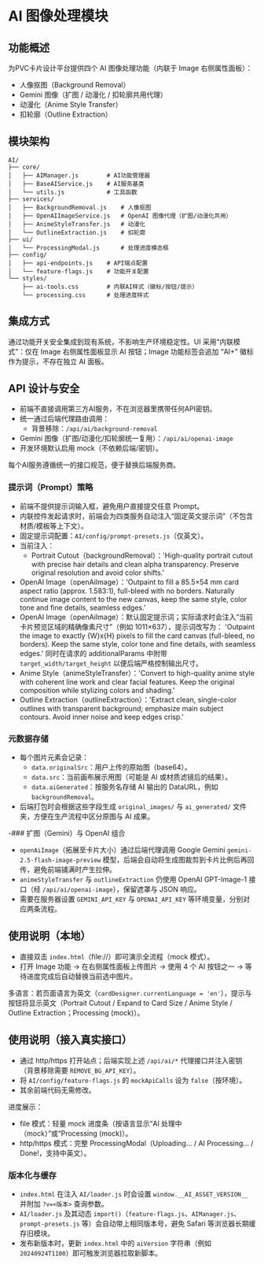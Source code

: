 # AI 图像处理模块

## 功能概述

为PVC卡片设计平台提供四个 AI 图像处理功能（内联于 Image 右侧属性面板）：
- 人像抠图（Background Removal）
- Gemini 图像（扩图 / 动漫化 / 扣轮廓共用代理）
- 动漫化（Anime Style Transfer）
- 扣轮廓（Outline Extraction）

## 模块架构

```
AI/
├── core/
│   ├── AIManager.js        # AI功能管理器
│   ├── BaseAIService.js    # AI服务基类
│   └── utils.js            # 工具函数
├── services/
│   ├── BackgroundRemoval.js    # 人像抠图
│   ├── OpenAIImageService.js   # OpenAI 图像代理（扩图/动漫化共用）
│   ├── AnimeStyleTransfer.js   # 动漫化
│   └── OutlineExtraction.js    # 扣轮廓
├── ui/
│   └── ProcessingModal.js      # 处理进度模态框
├── config/
│   ├── api-endpoints.js    # API端点配置
│   └── feature-flags.js    # 功能开关配置
└── styles/
    ├── ai-tools.css        # 内联AI样式（徽标/按钮/提示）
    └── processing.css      # 处理进度样式
```

## 集成方式

通过功能开关安全集成到现有系统，不影响生产环境稳定性。UI 采用“内联模式”：仅在 Image 右侧属性面板显示 AI 按钮；Image 功能标签会追加 “AI+” 徽标作为提示，不存在独立 AI 面板。

## API 设计与安全

- 前端不直接调用第三方AI服务，不在浏览器里携带任何API密钥。
- 统一通过后端代理路由调用：
  - 背景移除：`/api/ai/background-removal`
- Gemini 图像（扩图/动漫化/扣轮廓统一复用）：`/api/ai/openai-image`
- 开发环境默认启用 mock（不依赖后端/密钥）。

每个AI服务遵循统一的接口规范，便于替换后端服务商。

### 提示词（Prompt）策略
- 前端不提供提示词输入框，避免用户直接提交任意 Prompt。
- 内联控件发起请求时，前端会为四类服务自动注入“固定英文提示词”（不包含材质/模板等上下文）。
- 固定提示词配置：`AI/config/prompt-presets.js`（仅英文）。
- 当前注入：
  - Portrait Cutout（backgroundRemoval）：'High-quality portrait cutout with precise hair details and clean alpha transparency. Preserve original resolution and avoid color shifts.'
- OpenAI Image（openAiImage）：'Outpaint to fill a 85.5×54 mm card aspect ratio (approx. 1.583:1), full-bleed with no borders. Naturally continue image content to the new canvas, keep the same style, color tone and fine details, seamless edges.'
 - OpenAI Image（openAiImage）：默认固定提示词；实际请求时会注入“当前卡片预览区域的精确像素尺寸”（例如 1011×637），提示词改写为：
   'Outpaint the image to exactly {W}x{H} pixels to fill the card canvas (full-bleed, no borders). Keep the same style, color tone and fine details, with seamless edges.'
   同时在请求的 additionalParams 中附带 `target_width/target_height` 以便后端严格控制输出尺寸。
  - Anime Style（animeStyleTransfer）：'Convert to high-quality anime style with coherent line work and clear facial features. Keep the original composition while stylizing colors and shading.'
  - Outline Extraction（outlineExtraction）：'Extract clean, single-color outlines with transparent background; emphasize main subject contours. Avoid inner noise and keep edges crisp.'

### 元数据存储
- 每个图片元素会记录：
  - `data.originalSrc`：用户上传的原始图（base64）。
  - `data.src`：当前画布展示用图（可能是 AI 或材质滤镜后的结果）。
  - `data.aiGenerated`：按服务名存储 AI 输出的 DataURL，例如 `backgroundRemoval`。
- 后端打包时会根据这些字段生成 `original_images/` 与 `ai_generated/` 文件夹，方便在生产流程中区分原图与 AI 成果。

-### 扩图（Gemini）与 OpenAI 组合
- `openAiImage`（拓展至卡片大小）通过后端代理调用 Google Gemini `gemini-2.5-flash-image-preview` 模型，后端会自动将生成图裁剪到卡片比例后再回传，避免前端铺满时产生拉伸。
- `animeStyleTransfer` 与 `outlineExtraction` 仍使用 OpenAI GPT-Image-1 接口（经 `/api/ai/openai-image`），保留遮罩与 JSON 响应。
- 需要在服务器设置 `GEMINI_API_KEY` 与 `OPENAI_API_KEY` 等环境变量，分别对应两条流程。

## 使用说明（本地）

- 直接双击 `index.html`（file://）即可演示全流程（mock 模式）。
- 打开 Image 功能 → 在右侧属性面板上传图片 → 使用 4 个 AI 按钮之一 → 等待进度完成后自动替换当前选中图片。

多语言：若页面语言为英文（`cardDesigner.currentLanguage = 'en'`），提示与按钮将显示英文（Portrait Cutout / Expand to Card Size / Anime Style / Outline Extraction；Processing (mock)）。

## 使用说明（接入真实接口）

- 通过 http/https 打开站点；后端实现上述 `/api/ai/*` 代理接口并注入密钥（背景移除需要 `REMOVE_BG_API_KEY`）。
- 将 `AI/config/feature-flags.js` 的 `mockApiCalls` 设为 `false`（按环境）。
- 其余前端代码无需修改。

进度展示：
- file 模式：轻量 mock 进度条（按语言显示“AI 处理中（mock）”或“Processing (mock)）。
- http/https 模式：完整 ProcessingModal（Uploading... / AI Processing... / Done!，支持中英文）。

### 版本化与缓存
- `index.html` 在注入 `AI/loader.js` 时会设置 `window.__AI_ASSET_VERSION__` 并附加 `?v=<版本>` 查询参数。
- `AI/loader.js` 及其动态 `import()`（`feature-flags.js`、`AIManager.js`、`prompt-presets.js` 等）会自动带上相同版本号，避免 Safari 等浏览器长期缓存旧模块。
- 发布新版本时，更新 `index.html` 中的 `aiVersion` 字符串（例如 `20240924T1100`）即可触发浏览器拉取新脚本。
